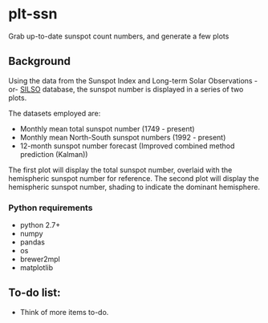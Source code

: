 # plt-ssn
Grab up-to-date sunspot count numbers, and generate a few plots

## Background
Using the data from the Sunspot Index and Long-term Solar Observations -or- [SILSO](http://sidc.be/silso/home) database, the sunspot number is displayed in a series of two plots.

The datasets employed are:
- Monthly mean total sunspot number (1749 - present)
- Monthly mean North-South sunspot numbers (1992 - present)
- 12-month sunspot number forecast (Improved combined method prediction (Kalman))

The first plot will display the total sunspot number, overlaid with the hemispheric sunspot number for reference.
The second plot will display the hemispheric sunspot number, shading to indicate the dominant hemisphere.

### Python requirements
- python 2.7+
- numpy
- pandas
- os
- brewer2mpl
- matplotlib


## To-do list:
- Think of more items to-do.
